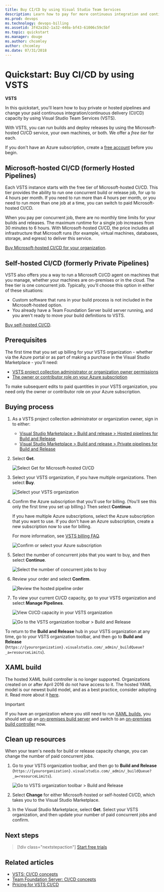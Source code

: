 ```yaml
---
title: Buy CI/CD by using Visual Studio Team Services
description: Learn how to pay for more continuous integration and continuous delivery (CI/CD) concurrency by using Visual Studio Team Services
ms.prod: devops
ms.technology: devops-billing
ms.assetid: 3f42a1b2-1a32-440a-bf43-61006c59c5bf
ms.topic: quickstart
ms.manager: douge
ms.author: chcomley
author: chcomley
ms.date: 07/31/2018
---
```

[//]: # (monikerRange: 'vsts')

# Quickstart: Buy CI/CD by using VSTS

**VSTS**

In this quickstart, you'll learn how to buy private or hosted pipelines and change your paid continuous integration/continuous delivery (CI/CD) capacity by using Visual Studio Team Services (VSTS).

With VSTS, you can run builds and deploy releases by using the Microsoft-hosted CI/CD service, your own machines, or both.
We offer a *free tier* for each.

If you don't have an Azure subscription, create a [free account](https://azure.microsoft.com/free/?WT.mc_id=A261C142F) before you begin.

## Microsoft-hosted CI/CD (formerly Hosted Pipelines)

Each VSTS instance starts with the free tier of Microsoft-hosted CI/CD. This tier provides the ability to run one concurrent build or release job, for up to 4 hours per month. If you need to run more than 4 hours per month, or you need to run more than one job at a time, you can switch to paid Microsoft-hosted CI/CD. 

When you pay per concurrent job, there are no monthly time limits for your builds and releases. The maximum runtime for a single job increases from 30 minutes to 6 hours. With Microsoft-hosted CI/CD, the price includes all infrastructure that Microsoft runs (for example, virtual machines, databases, storage, and egress) to deliver this service.

[Buy Microsoft-hosted CI/CD for your organization](https://marketplace.visualstudio.com/items?itemName=ms.build-release-hosted-pipelines).

## Self-hosted CI/CD (formerly Private Pipelines)

VSTS also offers you a way to run a Microsoft CI/CD agent on machines that you manage, whether your machines are on-premises or in the cloud. The free tier is one concurrent job.
Typically, you'll choose this option in either of these situations:

* Custom software that runs in your build process is not included in the Microsoft-hosted option.
* You already have a Team Foundation Server build server running, and you aren't ready to move your build definitions to VSTS.

[Buy self-hosted CI/CD](https://marketplace.visualstudio.com/items?itemName=ms.build-release-private-pipelines).

<a name="buy-build-release"></a>

## Prerequisites

The first time that you set up billing for your VSTS organization - whether via the Azure portal or as part of making a purchase in the Visual Studio Marketplace - you'll need:

* [VSTS project collection administrator or organization owner permissions](vsts-billing-faq.md#find-owner)
* [The owner or contributor role on your Azure subscription](add-backup-billing-managers.md)

To make subsequent edits to paid quantities in your VSTS organization, you need only the owner or contributor role on your Azure subscription.

## Buying process

1. As a VSTS project collection administrator or organization owner, sign in to either:

   * [Visual Studio Marketplace > Build and release > Hosted pipelines for Build and Release](https://marketplace.visualstudio.com/items?itemName=ms.build-release-hosted-pipelines)
   * [Visual Studio Marketplace > Build and release > Private pipelines for Build and Release](https://marketplace.visualstudio.com/items?itemName=ms.build-release-private-pipelines)

2. Select **Get**.

   ![Select Get for Microsoft-hosted CI/CD](_img/get-more-build-load-testing/buy-hosted-build-release-pipelines.png)

3. Select your VSTS organization, if you have multiple organizations. Then select **Buy**.

   ![Select your VSTS organization](_img/get-more-build-load-testing/select-team-services-organization.png)

4. Confirm the Azure subscription that you'll use for billing. (You'll see this only the first time you set up billing.) Then select **Continue**.

   If you have multiple Azure subscriptions, select the Azure subscription that you want to use. If you don't have an Azure subscription, create a new subscription now to use for billing.
  
   For more information, see [VSTS billing FAQ](vsts-billing-faq.md).

   ![Confirm or select your Azure subscription](_img/get-more-build-load-testing/select-azure-subscription.png)

5. Select the number of concurrent jobs that you want to buy, and then select **Continue**.

   ![Select the number of concurrent jobs to buy](_img/get-more-build-load-testing/select-number-hosted-pipelines.png)

6. Review your order and select **Confirm**.

   ![Review the hosted pipeline order](_img/get-more-build-load-testing/review-confirm-order.png)

7. To view your current CI/CD capacity, go to your VSTS organization and select **Manage Pipelines**.

   ![View CI/CD capacity in your VSTS organization](_img/get-more-build-load-testing/confirm-hosted-pipeline-purchase.png)

   ![Go to the VSTS organization toolbar > Build and Release](_img/get-more-build-load-testing/manage-pipelines-team-services.png)

To return to the **Build and Release** hub in your VSTS organization at any time, go to your VSTS organization toolbar, and then go to **Build and Release** (`https://{yourorganization}.visualstudio.com/_admin/_buildQueue?_a=resourceLimits`).

## XAML build

The hosted XAML build controller is no longer supported.
  Organizations created on or after April 2016 do not have access to it.
  The hosted YAML model is our newest build model, and as a best practice, consider adopting it. Read more about it [here](../../pipelines/build/yaml.md).

> [!IMPORTANT] 
> If you have an organization where you still need to run [XAML builds](https://msdn.microsoft.com/en-us/library/ms181709%28v=vs.120%29.aspx), you should set up an [on-premises build server](https://msdn.microsoft.com/en-us/library/ms252495%28v=vs.120%29.aspx) and switch to an [on-premises build controller](https://msdn.microsoft.com/en-us/library/ee330987%28v=vs.120%29.aspx) now.

<a name="change-paid-pipelines"></a>

## Clean up resources

When your team's needs for build or release capacity change, you can change the number of paid concurrent jobs.

1. Go to your VSTS organization toolbar, and then go to **Build and Release** (`https://{yourorganization}.visualstudio.com/_admin/_buildQueue?_a=resourceLimits`).

   ![Go to VSTS organization toolbar > Build and Release](_img/get-more-build-load-testing/manage-pipelines-team-services.png)

2. Select **Change** for either Microsoft-hosted or self-hosted CI/CD, which takes you to the Visual Studio Marketplace.

3. In the Visual Studio Marketplace, select **Get**. Select your VSTS organization, and then update your number of paid concurrent jobs and confirm.

## Next steps

> [!div class="nextstepaction"]
> [Start free trials](https://docs.microsoft.com/en-us/vsts/billing/try-additional-features-vs?view=vsts)

## Related articles

* [VSTS: CI/CD concepts](../pipelines/licensing/concurrent-jobs-vsts.md)
* [Team Foundation Server: CI/CD concepts](../pipelines/licensing/concurrent-pipelines-tfs.md)
* [Pricing for VSTS CI/CD](https://visualstudio.microsoft.com/team-services/pricing)
